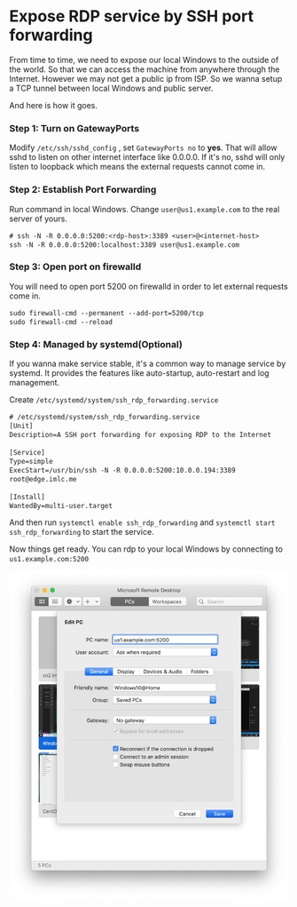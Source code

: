 # Expose RDP service by SSH port forwarding

From time to time, we need to expose our local Windows to the outside of the world. So that we can access the machine from anywhere through the Internet. However we may not get a public ip from ISP. So we wanna setup a TCP tunnel between local Windows and public server.

And here is how it goes.

### Step 1: Turn on GatewayPorts

Modify `/etc/ssh/sshd_config` , set `GatewayPorts no` to **yes**. That will allow sshd to listen on other internet interface like 0.0.0.0. If it's no, sshd will only listen to loopback which means the external requests cannot come in.

### **Step 2: Establish Port Forwarding**

Run command in local Windows. Change `user@us1.example.com` to the real server of yours.

```text
# ssh -N -R 0.0.0.0:5200:<rdp-host>:3389 <user>@<internet-host>
ssh -N -R 0.0.0.0:5200:localhost:3389 user@us1.example.com
```

### **Step 3: Open port on firewalld**

You will need to open port 5200 on firewalld in order to let external requests come in.

```text
sudo firewall-cmd --permanent --add-port=5200/tcp
sudo firewall-cmd --reload
```

### **Step 4: Managed by systemd\(Optional\)**

If you wanna make service stable, it's a common way to manage service by systemd. It provides the features like auto-startup, auto-restart and log management.

Create `/etc/systemd/system/ssh_rdp_forwarding.service` 

```text
# /etc/systemd/system/ssh_rdp_forwarding.service
[Unit]
Description=A SSH port forwarding for exposing RDP to the Internet

[Service]
Type=simple
ExecStart=/usr/bin/ssh -N -R 0.0.0.0:5200:10.0.0.194:3389 root@edge.imlc.me

[Install]
WantedBy=multi-user.target
```

And then run `systemctl enable ssh_rdp_forwarding` and `systemctl start ssh_rdp_forwarding` to start the service.



Now things get ready. You can rdp to your local Windows by connecting to `us1.example.com:5200`

![](.gitbook/assets/image%20%2815%29.png)



